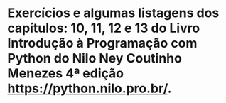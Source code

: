 # Exercícios e algumas listagens dos capítulos: 10, 11, 12 e 13 do Livro Introdução à Programação com Python do Nilo Ney Coutinho Menezes 4ª edição https://python.nilo.pro.br/.

